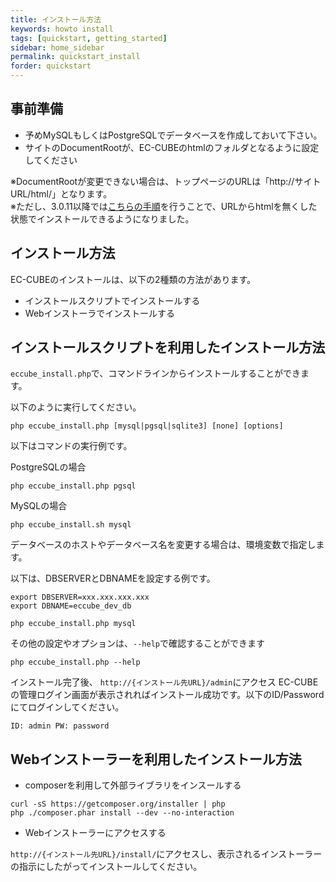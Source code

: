 ```yaml
---
title: インストール方法
keywords: howto install 
tags: [quickstart, getting_started]
sidebar: home_sidebar
permalink: quickstart_install
forder: quickstart
---
```


## 事前準備

- 予めMySQLもしくはPostgreSQLでデータベースを作成しておいて下さい。
- サイトのDocumentRootが、EC-CUBEのhtmlのフォルダとなるように設定してください  

※DocumentRootが変更できない場合は、トップページのURLは「http://サイトURL/html/」となります。  
※ただし、3.0.11以降では[こちらの手順](/quickstart_remove-html)を行うことで、URLからhtmlを無くした状態でインストールできるようになりました。


## インストール方法

EC-CUBEのインストールは、以下の2種類の方法があります。

- インストールスクリプトでインストールする
- Webインストーラでインストールする

## インストールスクリプトを利用したインストール方法

`eccube_install.php`で、コマンドラインからインストールすることができます。

以下のように実行してください。

`php eccube_install.php [mysql|pgsql|sqlite3] [none] [options]`

以下はコマンドの実行例です。

PostgreSQLの場合

```
php eccube_install.php pgsql
```

MySQLの場合

```
php eccube_install.sh mysql
```

データベースのホストやデータベース名を変更する場合は、環境変数で指定します。

以下は、DBSERVERとDBNAMEを設定する例です。

```
export DBSERVER=xxx.xxx.xxx.xxx
export DBNAME=eccube_dev_db

php eccube_install.php mysql
```

その他の設定やオプションは、`--help`で確認することができます

```
php eccube_install.php --help
```

インストール完了後、 `http://{インストール先URL}/admin`にアクセス
EC-CUBEの管理ログイン画面が表示されればインストール成功です。以下のID/Passwordにてログインしてください。

`ID: admin PW: password`

## Webインストーラーを利用したインストール方法

- composerを利用して外部ライブラリをインスールする

```
curl -sS https://getcomposer.org/installer | php
php ./composer.phar install --dev --no-interaction
```

- Webインストーラーにアクセスする

`http://{インストール先URL}/install/`にアクセスし、表示されるインストーラーの指示にしたがってインストールしてください。




